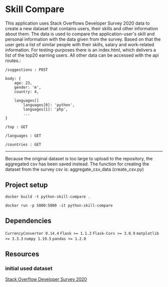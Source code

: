# Skill Compare
This application uses Stack Overflows Developer Survey 2020 data to create a new dataset that contains users, their skills and other information about them.
The data is used to compare the application-user's skill and personal information with the data given from the survey. Based on that the user gets a list of similar people with their skills, salary and work-related information.
For testing-purposes there is an index.html, which delivers a list of the top20 earning users. All other data can be accessed with the api routes.:

```
/suggestions : POST

body: {
    age: 23,
    gender: 'm',
    country: 4,
    
    languages[]
        languages[0]: 'python',
        languages[1]: 'php',
        ...
}
```
```
/top : GET
```
```
/languages : GET
```
```
/countries : GET
```

---

Because the original dataset is too large to upload to the repository, the aggregated csv has been saved instead.
The function for creating the dataset from the survey csv is: aggregate_csv_data (create_csv.py)

## Project setup
`docker build -t python-skill-compare .`

`docker run -p 5000:5000 -it python-skill-compare`

## Dependencies
`CurrencyConverter 0.14.4`
`Flask >= 1.1.2`
`Flask-Cors >= 3.0.9`
`matplotlib >= 3.3.3`
`numpy 1.19.5`
`pandas >= 1.2.0`

## Resources

### initial used dataset
[Stack Overflow Developer Survey 2020](https://insights.stackoverflow.com/survey)
